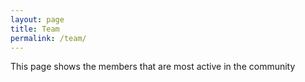 ```yaml
---
layout: page
title: Team
permalink: /team/
---
```



This page shows the members that are most active in the community
